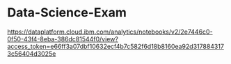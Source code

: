 # Data-Science-Exam

https://dataplatform.cloud.ibm.com/analytics/notebooks/v2/2e7446c0-0f50-43f4-8eba-386dc81544f0/view?access_token=e66ff3a07dbf10632ecf4b7c582f6d18b8160ea92d3178843173c56404d3025e
